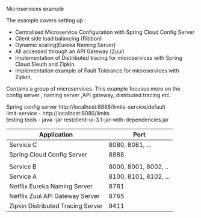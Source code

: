Microservices example

The example covers setting up :
<ul>
  <li>Centralised Microservice Configuration with Spring Cloud Config Server</li>
  <li>Client side load balancing (Ribbon)<li> Dynamic scaling(Eureka Naming Server) </li> 
  <li>All accessed through an API Gateway (Zuul)</li>
  <li>Implementation of Distributed tracing for microservices with Spring Cloud Sleuth and Zipkin</li>
 <li>Implementation example of Fault Tolerance for microservices with Zipkin,</li>
</ul>


Contains a group of microservices. This example focusus more on the config server , naming server ,API gateway, distrbuted tracing etc.


Spring config server  http://localhost:8888/limits-service/default  <br>
limit-service    -   http://localhost:8080/limits                    <br>
testing tools   - java -jar restclient-ui-3.1-jar-with-dependencies.jar  <br>


 <table>
<thead>
<tr>
<th>Application</th>
<th>Port</th>
</tr>
</thead>
<tbody>
<tr>
<td>Service C</td>
<td>8080, 8081, ...</td>
</tr>
<tr>
<td>Spring Cloud Config Server</td>
<td>8888</td>
</tr>
<tr>
<td></td>
<td></td>
</tr>
<tr>
<td>Service B</td>
<td>8000, 8001, 8002, ..</td>
</tr>
<tr>
<td>Service A</td>
<td>8100, 8101, 8102, ...</td>
</tr>
<tr>
<td>Netflix Eureka Naming Server</td>
<td>8761</td>
</tr>
<tr>
<td>Netflix Zuul API Gateway Server</td>
<td>8765</td>
</tr>
<tr>
<td>Zipkin Distributed Tracing Server</td>
<td>9411</td>
</tr>
</tbody>
</table>

